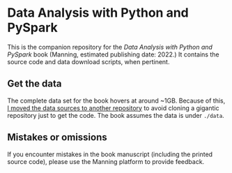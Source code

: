 # Data Analysis with Python and PySpark

This is the companion repository for the _Data Analysis with Python and PySpark_
book (Manning, estimated publishing date: 2022.) It contains the source
code and data download scripts, when pertinent.

## Get the data

The complete data set for the book hovers at around ~1GB. Because of this, [I
moved the data sources to another repository](
https://github.com/jonesberg/DataAnalysisWithPythonAndPySpark-Data) to
avoid cloning a gigantic repository just to get the code. The book assumes the data is under
`./data`.

## Mistakes or omissions

If you encounter mistakes in the book manuscript (including the printed source
code), please use the Manning platform to provide feedback.
